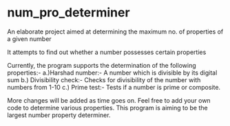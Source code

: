 # num_pro_determiner
An elaborate project aimed at determining the maximum no. of properties of a given number

It attempts to find out whether a number possesses certain properties

Currently, the program supports the determination of the following properties:-
a.)Harshad number:- A number which is divisible by its digital sum
b.) Divisibility check:- Checks for divisibility of the number with numbers from 1-10
c.) Prime test:- Tests if a number is prime or composite.

More changes will be added as time goes on.
Feel free to add your own code to determine various properties.
This program is aiming to be the largest number property determiner.
